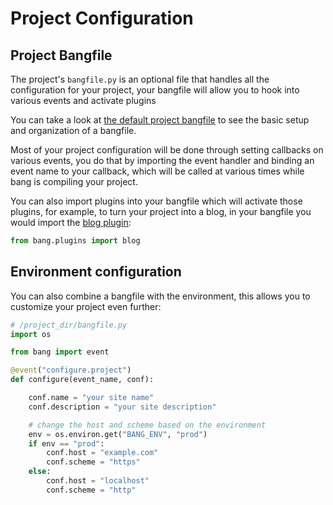 # Project Configuration

## Project Bangfile

The project's `bangfile.py` is an optional file that handles all the configuration for your project, your bangfile will allow you to hook into various events and activate plugins

You can take a look at [the default project bangfile](https://github.com/Jaymon/bang/blob/master/bang/data/project/bangfile.py) to see the basic setup and organization of a bangfile.

Most of your project configuration will be done through setting callbacks on various events, you do that by importing the event handler and binding an event name to your callback, which will be called at various times while bang is compiling your project.

You can also import plugins into your bangfile which will activate those plugins, for example, to turn your project into a blog, in your bangfile you would import the [blog plugin](https://github.com/Jaymon/bang/blob/master/bang/plugins/blog.py):

```python
from bang.plugins import blog
```


## Environment configuration

You can also combine a bangfile with the environment, this allows you to customize your project even further:

```python
# /project_dir/bangfile.py
import os

from bang import event

@event("configure.project")
def configure(event_name, conf):

    conf.name = "your site name"
    conf.description = "your site description"

    # change the host and scheme based on the environment
    env = os.environ.get("BANG_ENV", "prod")
    if env == "prod":
        conf.host = "example.com"
        conf.scheme = "https"
    else:
        conf.host = "localhost"
        conf.scheme = "http"
```



